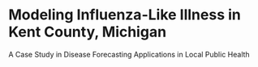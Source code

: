 # Modeling Influenza-Like Illness in Kent County, Michigan

A Case Study in Disease Forecasting Applications in Local Public Health


